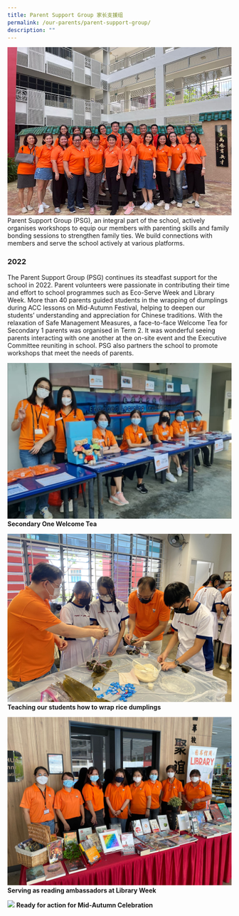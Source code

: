 ```yaml
---
title: Parent Support Group 家长支援组
permalink: /our-parents/parent-support-group/
description: ""
---
```

![Parent Support Group Exco 2022](/images/PSG_PSG%20Exco%202022.jpg)
<br>
Parent Support Group (PSG), an integral part of the school, actively organises workshops to equip our members with parenting skills and family bonding sessions to strengthen family ties. We build connections with members and serve the school actively at various platforms.

### 2022
The Parent Support Group (PSG) continues its steadfast support for the school in 2022. Parent volunteers were passionate in contributing their time and effort to school programmes such as Eco-Serve Week and Library Week. More than 40 parents guided students in the wrapping of dumplings during ACC lessons on Mid-Autumn Festival, helping to deepen our students’ understanding and appreciation for Chinese traditions. With the relaxation of Safe Management Measures, a face-to-face Welcome Tea for Secondary 1 parents was organised in Term 2. It was wonderful seeing parents interacting with one another at the on-site event and the Executive Committee reuniting in school. PSG also partners the school to promote workshops that meet the needs of parents.

![Secondary 1 Welcome Tea](/images/PSG_All%20ready%20for%20Sec%201%20Welcome%20Tea.jpg)
<strong>Secondary One Welcome Tea</strong>

![](/images/PSG_Teaching%20students%20how%20to%20wrap%20dumplings.jpg)
<strong>Teaching our students how to wrap rice dumplings</strong>

![](/images/PSG_Reading%20ambassadors%20during%20Library%20Week.jpg)
<strong>Serving as reading ambassadors at Library Week</strong>

![](/images/PSG_Ready%20for%20Action%20for%20Mid-Autumn%20Festival.jpg)
<strong>Ready for action for Mid-Autumn Celebration</strong>